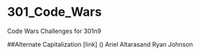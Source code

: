 # 301_Code_Wars
Code Wars Challenges for 301n9

##Alternate Capitalization
[link]
()
Ariel Altarasand Ryan Johnson